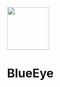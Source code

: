 <img src="https://user-images.githubusercontent.com/8730447/30896111-a21d9ac0-a31c-11e7-88fa-0aa3ae0c359f.png" width="100">

# BlueEye

